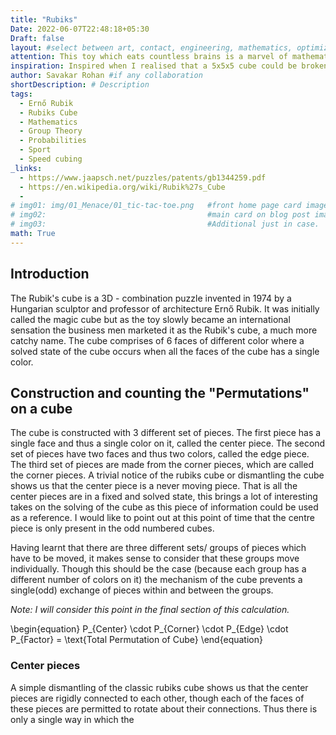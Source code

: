 ```yaml
---
title: "Rubiks"
Date: 2022-06-07T22:48:18+05:30
Draft: false
layout: #select between art, contact, engineering, mathematics, optimization, sports
attention: This toy which eats countless brains is a marvel of mathematics, engineering and design. A small introduction in to the algorithms required to solve this fantabulous device.
inspiration: Inspired when I realised that a 5x5x5 cube could be broken down to a 3x3x3 cube as a (1+3+1)x(1+3+1)x(1+3+1) cube.
author: Savakar Rohan #if any collaboration
shortDescription: # Description
tags:
  - Ernő Rubik
  - Rubiks Cube
  - Mathematics
  - Group Theory
  - Probabilities
  - Sport
  - Speed cubing
_links:
  - https://www.jaapsch.net/puzzles/patents/gb1344259.pdf
  - https://en.wikipedia.org/wiki/Rubik%27s_Cube
  -
# img01: img/01_Menace/01_tic-tac-toe.png   #front home page card image
# img02:                                    #main card on blog post image
# img03:                                    #Additional just in case.
math: True
---
```


## Introduction

The Rubik's cube is a 3D - combination puzzle invented in 1974 by a Hungarian sculptor and professor of architecture Ernő Rubik. It was initially called the magic cube but as the toy slowly became an international sensation the business men marketed it as the Rubik's cube, a much more catchy name. The cube comprises of 6 faces of different color where a solved state of the cube occurs when all the faces of the cube has a single color.

## Construction and counting the "Permutations" on a cube

The cube is constructed with 3 different set of pieces. The first piece has a single face and thus a single color on it, called the center piece. The second set of pieces have two faces and thus two colors, called the edge piece. The third set of pieces are made from the corner pieces, which are called the corner pieces. A trivial notice of the rubiks cube or dismantling the cube shows us that the center piece is a never moving piece. That is all the center pieces are in a fixed and solved state, this brings a lot of interesting takes on the solving of the cube as this piece of information could be used as a reference. I would like to point out at this point of time that the centre piece is only present in the odd numbered cubes.

Having learnt that there are three different sets/ groups of pieces which have to be moved, it makes sense to consider that these groups move individually. Though this should be the case (because each group has a different number of colors on it) the mechanism of the cube prevents a single(odd) exchange of pieces within and between the groups.

_Note: I will consider this point in the final section of this calculation._

\begin{equation}
P\_{Center} \cdot P\_{Corner} \cdot P\_{Edge} \cdot P\_{Factor} = \text{Total Permutation of Cube}
\end{equation}

### Center pieces

A simple dismantling of the classic rubiks cube shows us that the center pieces are rigidly connected to each other, though each of the faces of these pieces are permitted to rotate about their connections. Thus there is only a single way in which the
